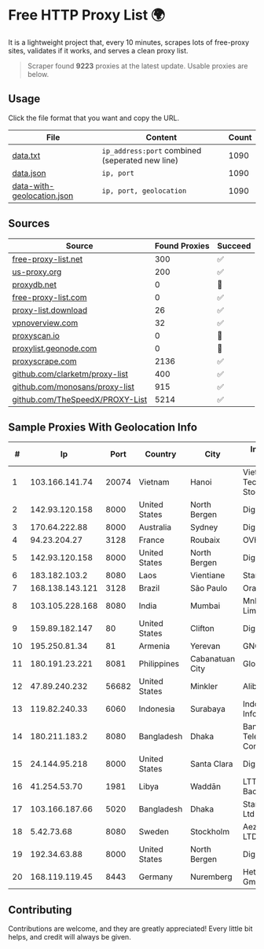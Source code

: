 
# Free HTTP Proxy List 🌍

It is a lightweight project that, every 10 minutes, scrapes lots of free-proxy sites, validates if it works, and serves a clean proxy list.


> Scraper found **9223** proxies at the latest update. Usable proxies are below.

## Usage

Click the file format that you want and copy the URL.


|File|Content|Count|
|----|-------|-----|
|[data.txt](https://raw.githubusercontent.com/themiralay/Proxy-List-World/master/data.txt)|`ip_address:port` combined (seperated new line)|1090|
|[data.json](https://raw.githubusercontent.com/themiralay/Proxy-List-World/master/data.json)|`ip, port`|1090|
|[data-with-geolocation.json](https://raw.githubusercontent.com/themiralay/Proxy-List-World/master/data-with-geolocation.json)|`ip, port, geolocation`|1090|

## Sources

|Source|Found Proxies|Succeed|
|------|-------------|-------|
|[free-proxy-list.net](https://free-proxy-list.net)|300|✅|
|[us-proxy.org](https://www.us-proxy.org)|200|✅|
|[proxydb.net](http://proxydb.net)|0|🚫|
|[free-proxy-list.com](https://free-proxy-list.com/?page=&port=&type%5B%5D=http&type%5B%5D=https&up_time=0&search=Search)|0|✅|
|[proxy-list.download](https://www.proxy-list.download/HTTP)|26|✅|
|[vpnoverview.com](https://vpnoverview.com/privacy/anonymous-browsing/free-proxy-servers)|32|✅|
|[proxyscan.io](https://www.proxyscan.io)|0|🚫|
|[proxylist.geonode.com](https://proxylist.geonode.com/api/proxy-list?limit=300&page=1&sort_by=lastChecked&sort_type=desc&protocols=http,https)|0|🚫|
|[proxyscrape.com](https://api.proxyscrape.com/v2/?request=displayproxies&protocol=http&timeout=10000&country=all&ssl=all&anonymity=all)|2136|✅|
|[github.com/clarketm/proxy-list](https://raw.githubusercontent.com/clarketm/proxy-list/master/proxy-list-raw.txt)|400|✅|
|[github.com/monosans/proxy-list](https://raw.githubusercontent.com/monosans/proxy-list/main/proxies/http.txt)|915|✅|
|[github.com/TheSpeedX/PROXY-List](https://raw.githubusercontent.com/TheSpeedX/PROXY-List/master/http.txt)|5214|✅|


## Sample Proxies With Geolocation Info

|#|Ip|Port|Country|City|Internet Service Provider|
|-|--|----|-------|----|-------------------------|
|1|103.166.141.74|20074|Vietnam|Hanoi|Viet NAM Cloud Technology Joint Stock Company|
|2|142.93.120.158|8000|United States|North Bergen|DigitalOcean, LLC|
|3|170.64.222.88|8000|Australia|Sydney|DigitalOcean, LLC|
|4|94.23.204.27|3128|France|Roubaix|OVH SAS|
|5|142.93.120.158|8000|United States|North Bergen|DigitalOcean, LLC|
|6|183.182.103.2|8080|Laos|Vientiane|Star Telecom|
|7|168.138.143.121|3128|Brazil|São Paulo|Oracle Corporation|
|8|103.105.228.168|8080|India|Mumbai|Mnk Infoway Private Limited|
|9|159.89.182.147|80|United States|Clifton|DigitalOcean, LLC|
|10|195.250.81.34|81|Armenia|Yerevan|GNC-Alfa CJSC|
|11|180.191.23.221|8081|Philippines|Cabanatuan City|Globe Telecom|
|12|47.89.240.232|56682|United States|Minkler|Alibaba.com LLC|
|13|119.82.240.33|6060|Indonesia|Surabaya|Indonesia Network Information Center|
|14|180.211.183.2|8080|Bangladesh|Dhaka|Bangladesh Telecommunications Company Ltd.|
|15|24.144.95.218|8000|United States|Santa Clara|DigitalOcean, LLC|
|16|41.254.53.70|1981|Libya|Waddān|LTT Network Backbone and POPs|
|17|103.166.187.66|5020|Bangladesh|Dhaka|Stardust Telecom Ltd|
|18|5.42.73.68|8080|Sweden|Stockholm|Aeza International LTD|
|19|192.34.63.88|8000|United States|North Bergen|DigitalOcean, LLC|
|20|168.119.119.45|8443|Germany|Nuremberg|Hetzner Online GmbH|



## Contributing

Contributions are welcome, and they are greatly appreciated! Every
little bit helps, and credit will always be given.

